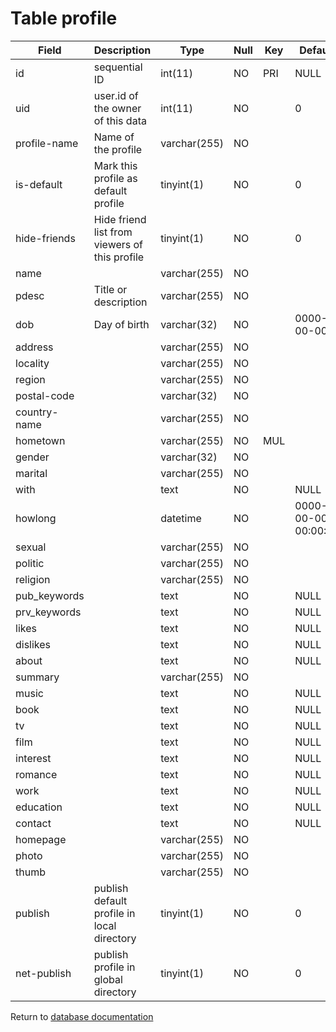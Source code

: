 Table profile
=============

| Field        | Description                                   | Type         | Null | Key | Default             | Extra          |
|--------------|-----------------------------------------------|--------------|------|-----|---------------------|----------------|
| id           | sequential ID                                 | int(11)      | NO   | PRI | NULL                | auto_increment |
| uid          | user.id of the owner of this data             | int(11)      | NO   |     | 0                   |                |
| profile-name | Name of the profile                           | varchar(255) | NO   |     |                     |                |
| is-default   | Mark this profile as default profile          | tinyint(1)   | NO   |     | 0                   |                |
| hide-friends | Hide friend list from viewers of this profile | tinyint(1)   | NO   |     | 0                   |                |
| name         |                                               | varchar(255) | NO   |     |                     |                |
| pdesc        | Title or description                          | varchar(255) | NO   |     |                     |                |
| dob          | Day of birth                                  | varchar(32)  | NO   |     | 0000-00-00          |                |
| address      |                                               | varchar(255) | NO   |     |                     |                |
| locality     |                                               | varchar(255) | NO   |     |                     |                |
| region       |                                               | varchar(255) | NO   |     |                     |                |
| postal-code  |                                               | varchar(32)  | NO   |     |                     |                |
| country-name |                                               | varchar(255) | NO   |     |                     |                |
| hometown     |                                               | varchar(255) | NO   | MUL |                     |                |
| gender       |                                               | varchar(32)  | NO   |     |                     |                |
| marital      |                                               | varchar(255) | NO   |     |                     |                |
| with         |                                               | text         | NO   |     | NULL                |                |
| howlong      |                                               | datetime     | NO   |     | 0000-00-00 00:00:00 |                |
| sexual       |                                               | varchar(255) | NO   |     |                     |                |
| politic      |                                               | varchar(255) | NO   |     |                     |                |
| religion     |                                               | varchar(255) | NO   |     |                     |                |
| pub_keywords |                                               | text         | NO   |     | NULL                |                |
| prv_keywords |                                               | text         | NO   |     | NULL                |                |
| likes        |                                               | text         | NO   |     | NULL                |                |
| dislikes     |                                               | text         | NO   |     | NULL                |                |
| about        |                                               | text         | NO   |     | NULL                |                |
| summary      |                                               | varchar(255) | NO   |     |                     |                |
| music        |                                               | text         | NO   |     | NULL                |                |
| book         |                                               | text         | NO   |     | NULL                |                |
| tv           |                                               | text         | NO   |     | NULL                |                |
| film         |                                               | text         | NO   |     | NULL                |                |
| interest     |                                               | text         | NO   |     | NULL                |                |
| romance      |                                               | text         | NO   |     | NULL                |                |
| work         |                                               | text         | NO   |     | NULL                |                |
| education    |                                               | text         | NO   |     | NULL                |                |
| contact      |                                               | text         | NO   |     | NULL                |                |
| homepage     |                                               | varchar(255) | NO   |     |                     |                |
| photo        |                                               | varchar(255) | NO   |     |                     |                |
| thumb        |                                               | varchar(255) | NO   |     |                     |                |
| publish      | publish default profile in local directory    | tinyint(1)   | NO   |     | 0                   |                |
| net-publish  | publish profile in global directory           | tinyint(1)   | NO   |     | 0                   |                |

Return to [database documentation](help/database)
